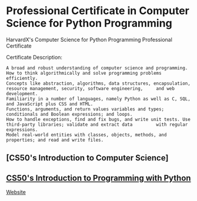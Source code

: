 # Professional Certificate in Computer Science for Python Programming
HarvardX's Computer Science for Python Programming Professional Certificate

Certificate Description:

    A broad and robust understanding of computer science and programming.
    How to think algorithmically and solve programming problems efficiently.
    Concepts like abstraction, algorithms, data structures, encapsulation, resource management, security, software engineering,     and web development.
    Familiarity in a number of languages, namely Python as well as C, SQL, and JavaScript plus CSS and HTML.
    Functions, arguments, and return values variables and types; conditionals and Boolean expressions; and loops.
    How to handle exceptions, find and fix bugs, and write unit tests. Use third-party libraries; validate and extract data         with regular expressions.
    Model real-world entities with classes, objects, methods, and properties; and read and write files.

## [CS50's Introduction to Computer Science]
## [CS50's Introduction to Programming with Python](https://github.com/PeJiR/Harvard-University-Certificates/tree/main/Professional%20Certificate%20in_Computer%20Science%20for%20Python%20Programming/CS50-s-Introduction-to-Programming-with-Python)

[Website](https://www.edx.org/professional-certificate/harvardx-computer-science-for-python-programming?webview=false&campaign=Computer+Science+for+Python+Programming&source=edx&product_category=professional-certificate&placement_url=https%3A%2F%2Fwww.edx.org%2Fprofessional-certificate)
